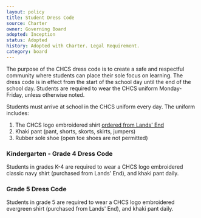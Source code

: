 ```yaml
---
layout: policy
title: Student Dress Code
source: Charter
owner: Governing Board
adopted: Inception
status: Adopted
history: Adopted with Charter. Legal Requirement.
category: board
---
```

The purpose of the CHCS dress code is to create a safe and respectful community where students can place their sole focus on learning. The dress code is in effect from the start of the school day until the end of the school day. Students are required to wear the CHCS uniform Monday-Friday, unless otherwise noted.

Students must arrive at school in the CHCS uniform every day. The uniform includes:

1. The CHCS logo embroidered shirt [ordered from Lands' End](http://www.landsend.com/shop/school-uniforms/-/N-g54)
2. Khaki pant (pant, shorts, skorts, skirts, jumpers)
3. Rubber sole shoe (open toe shoes are not permitted)

### Kindergarten - Grade 4 Dress Code
Students in grades K-4 are required to wear a CHCS logo embroidered classic navy shirt (purchased from Lands' End), and khaki pant daily.

### Grade 5 Dress Code
Students in grade 5 are required to wear a CHCS logo embroidered evergreen shirt (purchased from Lands' End), and khaki pant daily.
